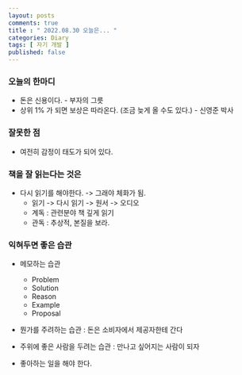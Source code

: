 ```yaml
---
layout: posts
comments: true
title : " 2022.08.30 오늘은... "
categories: Diary
tags: [ 자기 개발 ]
published: false
---
```


### 오늘의 한마디

- 돈은 신용이다. - 부자의 그릇
- 상위 1% 가 되면 보상은 따라온다. (조금 늦게 올 수도 있다.) - 신영준 박사

### 잘못한 점

- 여전히 감정이 태도가 되어 있다.

### 책을 잘 읽는다는 것은

- 다시 읽기를 해야한다. -> 그래야 체화가 됨.
  - 읽기 -> 다시 읽기 -> 원서 -> 오디오
  - 계독 : 관련분야 책 깊게 읽기
  - 관독 : 추상적, 본질을 보라.

### 익혀두면 좋은 습관

- 메모하는 습관
  - Problem
  - Solution
  - Reason
  - Example
  - Proposal

- 뭔가를 주려하는 습관 : 돈은 소비자에서 제공자한테 간다
- 주위에 좋은 사람을 두려는 습관 : 만나고 싶어지는 사람이 되자
- 좋아하는 일을 해야 한다.
